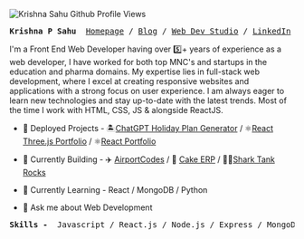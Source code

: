 <!-- ![Profile views](https://gpvc.arturio.dev/dvlprkrishna) -->
![Krishna Sahu Github Profile Views](https://komarev.com/ghpvc/?username=dvlprkrishna&color=green)    
<p><pre align="center">
<strong>Krishna P Sahu</strong>  <a href="https://krishnasahu.in/">​Homepage​</a> / <a href="https://dvlpr.wtf">Blog</a> / <a href="https://dvlpr.in">Web Dev Studio</a> / <a href="https://linkedin.com/in/reactjsdev/">​LinkedIn​</a> / <a href="https://github.com/dvlprkrishna/">Recursion</a></pre></p>
<!-- <img width="1834" alt="github readme" src="https://raw.githubusercontent.com/dvlprkrishna/dvlprkrishna/main/Krishnasahu.in.png"> -->
 
I'm a Front End Web Developer having over 5️⃣+ years of experience as a web developer, I have worked for both top MNC's and startups in the education and pharma domains. My expertise lies in full-stack web development, where I excel at creating responsive websites and applications with a strong focus on user experience. I am always eager to learn new technologies and stay up-to-date with the latest trends. Most of the time I work with HTML, CSS, JS & alongside ReactJS.

- 🚢 Deployed Projects - 🏝[ChatGPT Holiday Plan Generator](https://github.com/dvlprkrishna/where-to-next) / ⚛[React Three.js Portfolio](https://github.com/dvlprkrishna/react-three.js-portfolio) / ⚛[React Portfolio](https://github.com/dvlprkrishna/react-portfolio) 

- 🔭 Currently Building - ✈️ [AirportCodes](https://github.com/dvlprkrishna/airportcodesin) / 🎂 [Cake ERP](https://github.com/dvlprkrishna/react-kake-erp) / 🦈🤝[Shark Tank Rocks](https://github.com/dvlprkrishna/SharkTankRocks)

- 🌱 Currently Learning - React / MongoDB / Python

- 💬 Ask me about Web Development

<p><pre align="center">
<strong>Skills - </strong> Javascript / React.js / Node.js / Express / MongoDB / APIs / HTML5 / CSS3 / SASS / Bootstrap / Tailwind / MUI</pre></p>

<!-- <a href="https://github.com/dvlprkrishna/where-to-next" target="_blank"><img src="https://repository-images.githubusercontent.com/631857699/9ce88f83-3280-4c31-a764-7c730d9ea2f1" 
alt="JavaScript Full Course" width="330" height="180" /></a>
<a href="https://github.com/dvlprkrishna/where-to-next" target="_blank"><img src="https://repository-images.githubusercontent.com/631857699/9ce88f83-3280-4c31-a764-7c730d9ea2f1" 
alt="JavaScript Full Course" width="330" height="180" /></a>
<a href="https://github.com/dvlprkrishna/where-to-next" target="_blank"><img src="https://repository-images.githubusercontent.com/631857699/9ce88f83-3280-4c31-a764-7c730d9ea2f1" 
alt="JavaScript Full Course" width="330" height="180" /></a> -->
